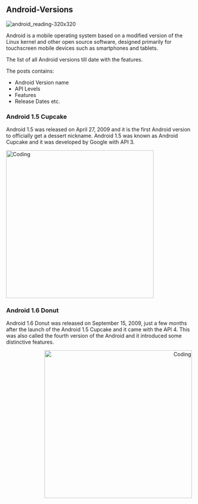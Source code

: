 ## Android-Versions

![android_reading-320x320](https://user-images.githubusercontent.com/36065206/211300302-561e1eb7-81b4-4f4b-9d28-50d38bc41a3c.png)

Android is a mobile operating system based on a modified version of the Linux kernel and other open source software, designed primarily for touchscreen mobile devices such as smartphones and tablets.

The list of all Android versions till date with the features.

The posts contains:
- Android Version name
- API Levels
- Features
- Release Dates etc.

### Android 1.5 Cupcake
Android 1.5 was released on April 27, 2009 and it is the first Android version to officially get a dessert nickname. Android 1.5 was known as Android Cupcake and it was developed by Google with API 3.

<p align="left"><img alt="Coding" width="400" src="https://user-images.githubusercontent.com/36065206/211304199-20ff25b1-d80b-4abe-91f9-20547989d0d8.png"> </p>


### Android 1.6 Donut
Android 1.6 Donut was released on September 15, 2009, just a few months after the launch of the Android 1.5 Cupcake and it came with the API 4. This was also called the fourth version of the Android and it introduced some distinctive features.

<p align="right"><img alt="Coding" width="400" src="https://user-images.githubusercontent.com/36065206/211306411-542a39fe-e90a-42f3-8e47-f0d2ce0e5442.png"> </p>

